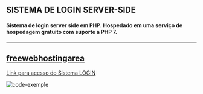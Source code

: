## SISTEMA DE LOGIN SERVER-SIDE

#### Sistema de login server side em PHP. Hospedado em uma serviço de hospedagem gratuito com suporte a PHP 7.
----
[ freewebhostingarea ](https://www.freewebhostingarea.com/ )
---

[ Link para acesso do Sistema LOGIN ](http://sadsasadfewfsdwe4ef.eu5.org/index.html) 

![code-exemple](/redme/exemple.png)
